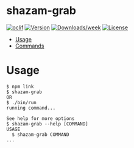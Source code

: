 shazam-grab
========



[![oclif](https://img.shields.io/badge/cli-oclif-brightgreen.svg)](https://oclif.io)
[![Version](https://img.shields.io/npm/v/selenium.svg)](https://npmjs.org/package/selenium)
[![Downloads/week](https://img.shields.io/npm/dw/selenium.svg)](https://npmjs.org/package/selenium)
[![License](https://img.shields.io/npm/l/selenium.svg)](https://github.com/indiwine/selenium_test/blob/master/package.json)

<!-- toc -->
* [Usage](#usage)
* [Commands](#commands)
<!-- tocstop -->
# Usage
<!-- usage -->
```sh-session
$ npm link
$ shazam-grab 
OR
$ ./bin/run
running command...

See help for more options
$ shazam-grab --help [COMMAND]
USAGE
  $ shazam-grab COMMAND
...
```
<!-- usagestop -->

